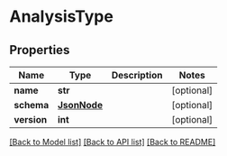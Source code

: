 # AnalysisType

## Properties
Name | Type | Description | Notes
------------ | ------------- | ------------- | -------------
**name** | **str** |  | [optional] 
**schema** | [**JsonNode**](JsonNode.md) |  | [optional] 
**version** | **int** |  | [optional] 

[[Back to Model list]](../README.md#documentation-for-models) [[Back to API list]](../README.md#documentation-for-api-endpoints) [[Back to README]](../README.md)


